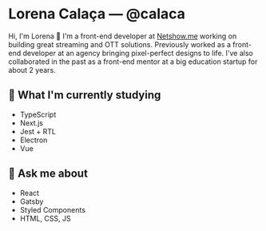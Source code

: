 # Lorena Calaça — @calaca

Hi, I'm Lorena :wave: I'm a front-end developer at [Netshow.me](https://netshow.me/) working on building great streaming and OTT solutions. Previously worked as a front-end developer at an agency bringing pixel-perfect designs to life. I've also collaborated in the past as a front-end mentor at a big education startup for about 2 years.

## 🌱 What I'm currently studying
- TypeScript
- Next.js
- Jest + RTL
- Electron
- Vue

## 💬 Ask me about
- React
- Gatsby
- Styled Components
- HTML, CSS, JS

<!--
**calaca/calaca** is a ✨ _special_ ✨ repository because its `README.md` (this file) appears on your GitHub profile.

Here are some ideas to get you started:

- 🔭 I’m currently working on ...
- 🌱 I’m currently learning ...
- 👯 I’m looking to collaborate on ...
- 🤔 I’m looking for help with ...
- 💬 Ask me about ...
- 📫 How to reach me: ...
- 😄 Pronouns: ...
- ⚡ Fun fact: ...
-->
